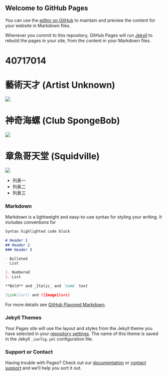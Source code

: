 ## Welcome to GitHub Pages

You can use the [editor on GitHub](https://github.com/Linencun/Linencun/edit/gh-pages/index.md) to maintain and preview the content for your website in Markdown files.

Whenever you commit to this repository, GitHub Pages will run [Jekyll](https://jekyllrb.com/) to rebuild the pages in your site, from the content in your Markdown files.

# 40717014

# 藝術天才 (Artist Unknown)
![](https://i.imgur.com/fOT5DvI.jpg)
# 神奇海螺 (Club SpongeBob)
![](https://i.imgur.com/Cx3CAEv.jpg)
# 章魚哥天堂 (Squidville)
![](https://i.imgur.com/YFjtifd.jpg)

* 列表一
* 列表二
* 列表三




### Markdown

Markdown is a lightweight and easy-to-use syntax for styling your writing. It includes conventions for

```markdown
Syntax highlighted code block

# Header 1
## Header 2
### Header 3

- Bulleted
- List

1. Numbered
2. List

**Bold** and _Italic_ and `Code` text

[Link](url) and ![Image](src)
```

For more details see [GitHub Flavored Markdown](https://guides.github.com/features/mastering-markdown/).

### Jekyll Themes

Your Pages site will use the layout and styles from the Jekyll theme you have selected in your [repository settings](https://github.com/Linencun/Linencun/settings). The name of this theme is saved in the Jekyll `_config.yml` configuration file.

### Support or Contact

Having trouble with Pages? Check out our [documentation](https://docs.github.com/categories/github-pages-basics/) or [contact support](https://support.github.com/contact) and we’ll help you sort it out.
